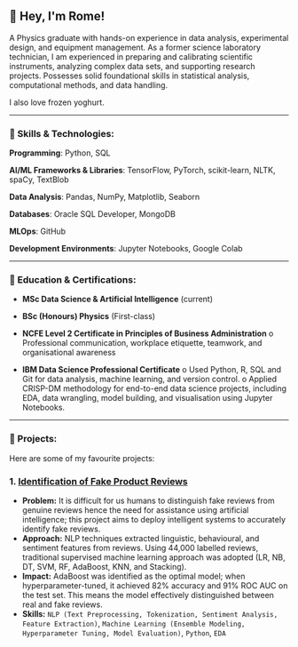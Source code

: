 ## 👋 Hey, I'm Rome!

A Physics graduate with hands-on experience in data analysis, experimental design, and equipment management. As a former science laboratory technician, I am experienced in preparing and calibrating scientific instruments, analyzing complex data sets, and supporting research projects. Possesses solid foundational skills in statistical analysis, computational methods, and data handling.

I also love frozen yoghurt.

---

### 🚀 Skills & Technologies:

**Programming**: Python, SQL

**AI/ML Frameworks & Libraries**: TensorFlow, PyTorch, scikit-learn, NLTK, spaCy, TextBlob

**Data Analysis**: Pandas, NumPy, Matplotlib, Seaborn

**Databases**: Oracle SQL Developer, MongoDB

**MLOps**: GitHub

**Development Environments**: Jupyter Notebooks, Google Colab

---

### 📖 Education & Certifications: 
- **MSc Data Science & Artificial Intelligence** (current)

- **BSc (Honours) Physics** (First-class)

- **NCFE Level 2 Certificate in Principles of Business Administration**
o	Professional communication, workplace etiquette, teamwork, and organisational awareness

- **IBM Data Science Professional Certificate**
o	Used Python, R, SQL and Git for data analysis, machine learning, and version control. 
o	Applied CRISP-DM methodology for end-to-end data science projects, including EDA, data wrangling, model building, and visualisation using Jupyter Notebooks.

---
### 📌 Projects:
Here are some of my favourite projects:

### 1. [Identification of Fake Product Reviews](https://github.com/rdelmo/Identification-of-Fake-Product-Reviews)
* **Problem:** It is difficult for us humans to distinguish fake reviews from genuine reviews hence the need for assistance using artificial intelligence; this project aims to deploy intelligent systems to accurately identify fake reviews.
* **Approach:** NLP techniques extracted linguistic, behavioural, and sentiment features from reviews. Using 44,000 labelled reviews, traditional supervised machine learning approach was adopted (LR, NB, DT, SVM, RF, AdaBoost, KNN, and Stacking).
* **Impact:** AdaBoost was identified as the optimal model; when hyperparameter-tuned, it achieved 82% accuracy and 91% ROC AUC on the test set. This means the model effectively distinguished between real and fake reviews.
* **Skills:** `NLP (Text Preprocessing, Tokenization, Sentiment Analysis, Feature Extraction)`, `Machine Learning (Ensemble Modeling, Hyperparameter Tuning, Model Evaluation)`, `Python`, `EDA`
